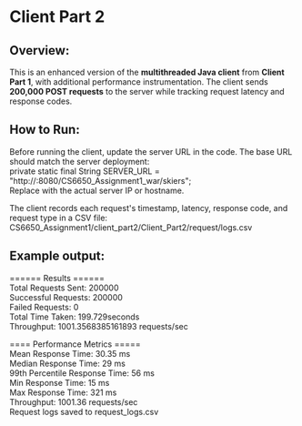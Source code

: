 # Client Part 2

## Overview:
This is an enhanced version of the **multithreaded Java client** from **Client Part 1**, with additional performance instrumentation. The client sends **200,000 POST requests** to the server while tracking request latency and response codes.


## How to Run:  
Before running the client, update the server URL in the code. The base URL should match the server deployment:  
private static final String SERVER_URL = "http://<server-url>:8080/CS6650_Assignment1_war/skiers";  
Replace <server-url> with the actual server IP or hostname.  

The client records each request's timestamp, latency, response code, and request type in a CSV file:  
CS6650_Assignment1/client_part2/Client_Part2/request/logs.csv  


## Example output:
====== Results ======  
Total Requests Sent: 200000  
Successful Requests: 200000  
Failed Requests: 0  
Total Time Taken: 199.729seconds  
Throughput: 1001.3568385161893 requests/sec  

==== Performance Metrics =====  
Mean Response Time: 30.35 ms  
Median Response Time: 29 ms  
99th Percentile Response Time: 56 ms  
Min Response Time: 15 ms  
Max Response Time: 321 ms  
Throughput: 1001.36 requests/sec  
Request logs saved to request_logs.csv  
